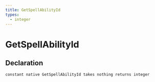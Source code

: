 ```yaml
---
title: GetSpellAbilityId
types:
  - integer
---
```


# GetSpellAbilityId

## Declaration

```jass
constant native GetSpellAbilityId takes nothing returns integer
```
